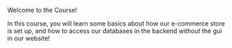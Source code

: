 Welcome to the Course!

In this course, you will learn some basics about how our e-commerce store is set up, and how to access our databases in the backend without the gui in our website!
